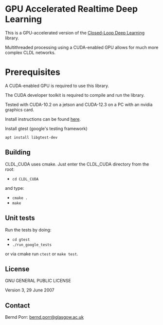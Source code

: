 # GPU Accelerated Realtime Deep Learning

 This is a GPU-accelerated version of the [Closed-Loop Deep Learning](https://github.com/Sama-Darya/CLDL) library.
 
 Multithreaded processing using a CUDA-enabled GPU allows for much more complex CLDL networks.
 
# Prerequisites

 A CUDA-enabled GPU is required to use this library.
 
 The CUDA developer toolkit is required to compile and run the library.

 Tested with CUDA-10.2 on a jetson and CUDA-12.3 on a PC with an nvidia graphics card.
 
 Install instructions can be found [here](https://docs.nvidia.com/cuda/cuda-installation-guide-linux/index.html).

 Install gtest (google's testing framework)
```
apt install libgtest-dev
```

## Building
CLDL_CUDA uses cmake. Just enter the CLDL_CUDA directory from the root:
- ``cd CLDL_CUDA``

and type:
- ``cmake .``
- ``make``

## Unit tests
Run the tests by doing:
- ``cd gtest``
- ``./run_google_tests``

or via cmake run `ctest` or `make test`.

## License

GNU GENERAL PUBLIC LICENSE

Version 3, 29 June 2007

## Contact

Bernd Porr: bernd.porr@glasgow.ac.uk

